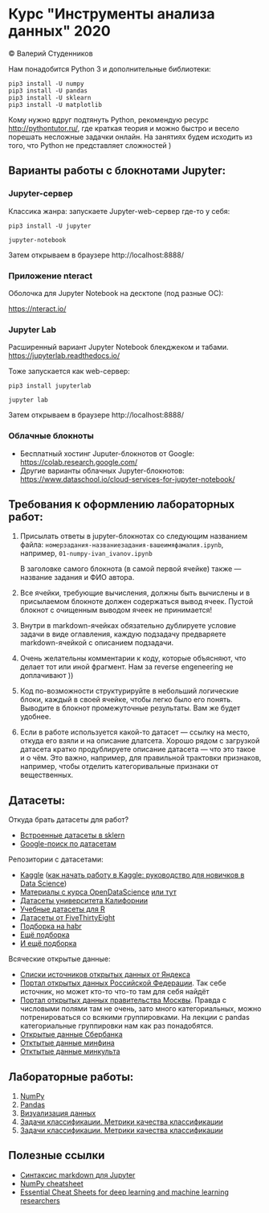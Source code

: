# Курс "Инструменты анализа данных" 2020

© Валерий Студенников

Нам понадобится Python 3 и дополнительные библиотеки:

```
pip3 install -U numpy
pip3 install -U pandas
pip3 install -U sklearn
pip3 install -U matplotlib
```

Кому нужно вдруг подтянуть Python, рекомендую ресурс http://pythontutor.ru/,
где краткая теория и можно быстро и весело порешать несложные задачки онлайн.
На занятиях будем исходить из того, что Python не представляет сложностей )

## Варианты работы с блокнотами Jupyter:

### Jupyter-сервер

Классика жанра: запускаете Jupyter-web-сервер где-то у себя:

```
pip3 install -U jupyter

jupyter-notebook
```
Затем открываем в браузере http://localhost:8888/

### Приложение nteract

Оболочка для Jupyter Notebook на десктопе (под разные ОС):

https://nteract.io/

### Jupyter Lab

Расширенный вариант Jupyter Notebook блекджеком и табами.
https://jupyterlab.readthedocs.io/

Тоже запускается как web-сервер:
```
pip3 install jupyterlab

jupyter lab
```

Затем открываем в браузере http://localhost:8888/

### Облачные блокноты

* Бесплатный хостинг Juputer-блокнотов от Google:  
    https://colab.research.google.com/
* Другие варианты облачных Jupyter-блокнотов:  
    https://www.dataschool.io/cloud-services-for-jupyter-notebook/

## Требования к оформлению лабораторных работ:

1. Присылать ответы в jupyter-блокнотах со следующим названием файла:
`номерзадания-названиезадания-вашеимяфамалия.ipynb`, например, `01-numpy-ivan_ivanov.ipynb`

    В заголовке самого блокнота (в самой первой ячейке) также — название задания и ФИО автора.

2. Все ячейки, требующие вычисления, должны быть вычислены и в присылаемом блокноте должен содержаться вывод ячеек. Пустой блокнот с очищенным выводом ячеек не принимается!

3. Внутри в markdown-ячейках обязательно дублируете условие задачи в виде оглавления, каждую подзадачу предваряете markdown-ячейкой с описанием подзадачи.

4. Очень желательны комментарии к коду, которые объясняют, что делает тот или иной фрагмент. Нам за reverse engeneering не доплачивают ))

5. Код по-возможности структурируйте в небольший логические блоки, каждый в своей ячейке, чтобы легко было его понять. Выводите в блокнот промежуточные результаты. Вам же будет удобнее.

6. Если в работе используется какой-то датасет — ссылку на место, откуда его взяли и на описание длатсета. Хорошо рядом с загрузкой датасета кратко продублируете описание датасета — что это такое и о чём.
Это важно, например, для правильной трактовки признаков, например, чтобы отделить категоривальные признаки от вещественных.


## Датасеты:

Откуда брать датасеты для работ?

* [Встроенные датасеты в sklern](https://scikit-learn.org/stable/datasets/index.html)
* [Google-поиск по датасетам](https://datasetsearch.research.google.com/) 

Репозитории с датасетами: 
* [Kaggle](https://www.kaggle.com/datasets)
    ([как начать работу в Kaggle: руководство для новичков в Data Science](https://habr.com/ru/post/248395/))
* [Материалы с курса OpenDataScience](https://nbviewer.jupyter.org/github/Yorko/mlcourse.ai/tree/master/data/) [или тут]( https://github.com/Yorko/mlcourse.ai/tree/master/data/)
* [Датасеты университета Калифорнии](https://archive.ics.uci.edu/ml/datasets.php)
* [Учебные датасеты для R](https://vincentarelbundock.github.io/Rdatasets/datasets.html)
* [Датасеты от FiveThirtyEight](https://data.fivethirtyeight.com/)
* [Подборка на habr](https://habr.com/ru/post/452740/)
* [Ещё подборка](https://towardsai.net/p/machine-learning/best-free-datasets-for-machine-learning-and-data-science/stanfordai/3451/)
* [И ещё подборка](https://towardsdatascience.com/top-sources-for-machine-learning-datasets-bb6d0dc3378b)

Всяческие открытые данные: 
* [Списки источников открытых данных от Яндекса](https://yandex.ru/promo/oda/useful)
* [Портал открытых данных Российской Федерации](https://data.gov.ru/). Так себе источник, но может кто-то что-то там для себя найдёт
* [Портал открытых данных правительства Москвы](https://data.mos.ru/opendata). Правда с числовыми полями там не очень, зато много категориальных, можно потренироваться со всякими группировками. На лекции с pandas категориальные группировки нам как раз понадобятся.
* [Открытые данные Сбербанка](https://www.sberbank.com/ru/analytics/opendata)
* [Отктытые данные минфина](https://www.minfin.ru/opendata/)
* [Отктытые данные минкульта](https://opendata.mkrf.ru/opendata/)

## Лабораторные работы:

1. [NumPy](lab1-numpy.md)
2. [Pandas](lab2-pandas.md)
3. [Визуализация данных](lab3-visual.md)
4. [Задачи классификации. Метрики качества классификации](lab4-class.md)
5. [Задачи классификации. Метрики качества классификации](lab5-tress.md)

## Полезные ссылки

* [Синтаксис markdown для Jupyter](https://sourceforge.net/p/jupiter/wiki/markdown_syntax/)
* [NumPy cheatsheet](https://s3.amazonaws.com/assets.datacamp.com/blog_assets/Numpy_Python_Cheat_Sheet.pdf)
* [Essential Cheat Sheets for deep learning and machine learning researchers](https://github.com/kailashahirwar/cheatsheets-ai)
